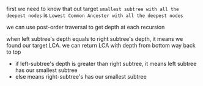first we need to know that out target `smallest subtree with all the deepest nodes` is `Lowest Common Ancester with all the deepest nodes`

we can use post-order traversal to get depth at each recursion

when left subtree's depth equals to right subtree's depth, it means we found our target LCA.
we can return LCA with depth from bottom way back to top

- if left-subtree's depth is greater than right subtree, it means left subtree has our smallest subtree
- else means right-subtree's has our smallest subtree